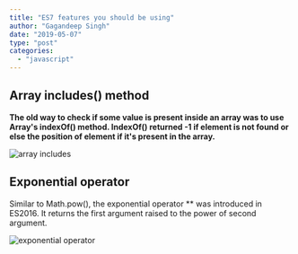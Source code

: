 ```yaml
---
title: "ES7 features you should be using"
author: "Gagandeep Singh"
date: "2019-05-07"
type: "post"
categories:
  - "javascript"
---
```


## Array includes() method

**The old way to check if some value is present inside an array was to use Array's indexOf() method. IndexOf() returned -1 if element is not found or else the position of element if it's present in the array.**

![array includes](/images/3-768x768.jpg)

## Exponential operator

Similar to Math.pow(), the exponential operator \*\* was introduced in ES2016. It returns the first argument raised to the power of second argument.

![exponential operator](/images/ss.png)

